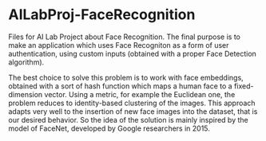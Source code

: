 # AILabProj-FaceRecognition
Files for AI Lab Project about Face Recognition. The final purpose is to make an application which uses Face Recogniton as a form of user authentication, using custom inputs (obtained with a proper Face Detection algorithm).

The best choice to solve this problem is to work with face embeddings, obtained with a sort of hash function which maps a human face to a fixed-dimension vector.
Using a metric, for example the Euclidean one, the problem reduces to identity-based clustering of the images. 
This approach adapts very well to the insertion of new face images into the dataset, that is our desired behavior.
So the idea of the solution is mainly inspired by the model of FaceNet, developed by Google researchers in 2015.
